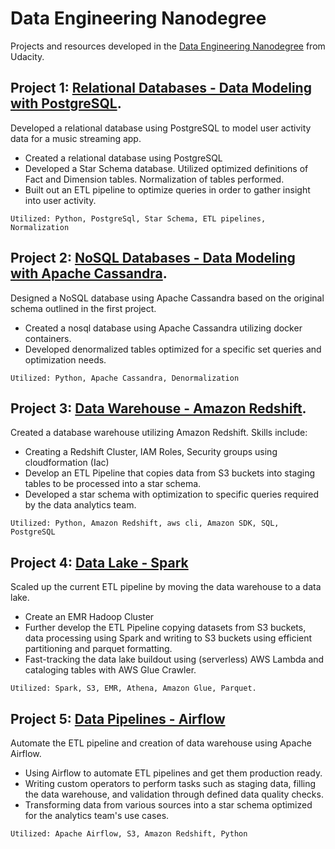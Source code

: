 # Data Engineering Nanodegree

Projects and resources developed in the [Data Engineering Nanodegree](https://www.udacity.com/course/data-engineer-nanodegree--nd027) from Udacity.

## Project 1: [Relational Databases - Data Modeling with PostgreSQL](https://github.com/AnimeshChaudhry/Data_Engineering_ND/tree/master/Data%20Modeling%20with%20Postgres).
Developed a relational database using PostgreSQL to model user activity data for a music streaming app.
* Created a relational database using PostgreSQL
* Developed a Star Schema database. Utilized optimized definitions of Fact and Dimension tables. Normalization of tables performed.
* Built out an ETL pipeline to optimize queries in order to gather insight into user activity.

```Utilized: Python, PostgreSql, Star Schema, ETL pipelines, Normalization```


## Project 2: [NoSQL Databases - Data Modeling with Apache Cassandra](https://github.com/AnimeshChaudhry/Data_Engineering_ND/tree/master/Data%20Modeling%20with%20Apache%20Cassandra).
Designed a NoSQL database using Apache Cassandra based on the original schema outlined in the first project.
* Created a nosql database using Apache Cassandra utilizing docker containers.
* Developed denormalized tables optimized for a specific set queries and optimization needs.

```Utilized: Python, Apache Cassandra, Denormalization```


## Project 3: [Data Warehouse - Amazon Redshift](https://github.com/AnimeshChaudhry/Data_Engineering_ND/tree/master/Data%20Warehouse).
Created a database warehouse utilizing Amazon Redshift. Skills include:
* Creating a Redshift Cluster, IAM Roles, Security groups using cloudformation (Iac)
* Develop an ETL Pipeline that copies data from S3 buckets into staging tables to be processed into a star schema.
* Developed a star schema with optimization to specific queries required by the data analytics team.

```Utilized: Python, Amazon Redshift, aws cli, Amazon SDK, SQL, PostgreSQL```

## Project 4: [Data Lake - Spark](https://github.com/AnimeshChaudhry/Data_Engineering_ND/tree/master/Dala%20Lake%20-%20Spark)
Scaled up the current ETL pipeline by moving the data warehouse to a data lake.
* Create an EMR Hadoop Cluster
* Further develop the ETL Pipeline copying datasets from S3 buckets, data processing using Spark and writing to S3 buckets using efficient partitioning and parquet formatting.
* Fast-tracking the data lake buildout using (serverless) AWS Lambda and cataloging tables with AWS Glue Crawler.

```Utilized: Spark, S3, EMR, Athena, Amazon Glue, Parquet.```

## Project 5: [Data Pipelines - Airflow]()
Automate the ETL pipeline and creation of data warehouse using Apache Airflow. 
* Using Airflow to automate ETL pipelines and get them production ready.
* Writing custom operators to perform tasks such as staging data, filling the data warehouse, and validation through defined data quality checks.
* Transforming data from various sources into a star schema optimized for the analytics team's use cases.

```Utilized: Apache Airflow, S3, Amazon Redshift, Python```

